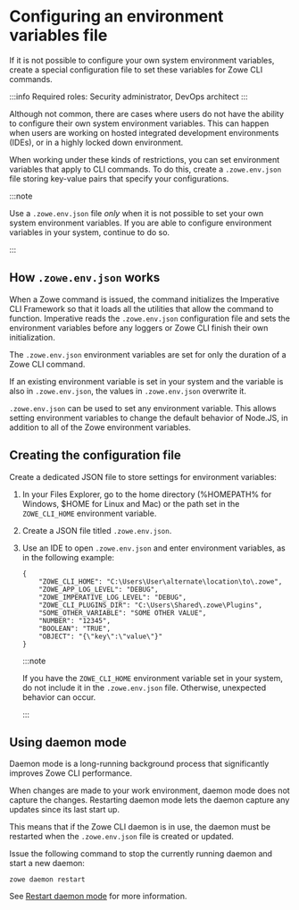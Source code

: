 # Configuring an environment variables file

If it is not possible to configure your own system environment variables, create a special configuration file to set these variables for Zowe CLI commands.

:::info Required roles: Security administrator, DevOps architect
:::

Although not common, there are cases where users do not have the ability to configure their own system environment variables. This can happen when users are working on hosted integrated development environments (IDEs), or in a highly locked down environment.

When working under these kinds of restrictions, you can set environment variables that apply to CLI commands. To do this, create a `.zowe.env.json` file storing key-value pairs that specify your configurations.

:::note

Use a `.zowe.env.json` file *only* when it is not possible to set your own system environment variables. If you are able to configure environment variables in your system, continue to do so.

:::

## How `.zowe.env.json` works

When a Zowe command is issued, the command initializes the Imperative CLI Framework so that it loads all the utilities that allow the command to function. Imperative reads the `.zowe.env.json` configuration file and sets the environment variables before any loggers or Zowe CLI finish their own initialization.

The `.zowe.env.json` environment variables are set for only the duration of a Zowe CLI command.

If an existing environment variable is set in your system and the variable is also in `.zowe.env.json`, the values in `.zowe.env.json` overwrite it.

`.zowe.env.json` can be used to set any environment variable. This allows setting environment variables to change the default behavior of Node.JS, in addition to all of the Zowe environment variables.

## Creating the configuration file

Create a dedicated JSON file to store settings for environment variables:

1. In your Files Explorer, go to the home directory (%HOMEPATH% for Windows, $HOME for Linux and Mac) or the path set in the `ZOWE_CLI_HOME` environment variable.

2. Create a JSON file titled `.zowe.env.json`.

3. Use an IDE to open `.zowe.env.json` and enter environment variables, as in the following example:

    ```
    {
        "ZOWE_CLI_HOME": "C:\Users\User\alternate\location\to\.zowe",
        "ZOWE_APP_LOG_LEVEL": "DEBUG",
        "ZOWE_IMPERATIVE_LOG_LEVEL": "DEBUG",
        "ZOWE_CLI_PLUGINS_DIR": "C:\Users\Shared\.zowe\Plugins",
        "SOME_OTHER_VARIABLE": "SOME OTHER VALUE",
        "NUMBER": "12345",
        "BOOLEAN": "TRUE",
        "OBJECT": "{\"key\":\"value\"}"
    }
    ```

    :::note
    
    If you have the `ZOWE_CLI_HOME` environment variable set in your system, do not include it in the `.zowe.env.json` file. Otherwise, unexpected behavior can occur.
    
    :::

## Using daemon mode

Daemon mode is a long-running background process that significantly improves Zowe CLI performance.

When changes are made to your work environment, daemon mode does not capture the changes. Restarting daemon mode lets the daemon capture any updates since its last start up.

This means that if the Zowe CLI daemon is in use, the daemon must be restarted when the `.zowe.env.json` file is created or updated.

Issue the following command to stop the currently running daemon and start a new daemon:

```
zowe daemon restart
```

See [Restart daemon mode](https://docs.zowe.org/stable/user-guide/cli-using-using-daemon-mode/#restart-daemon-mode) for more information.
